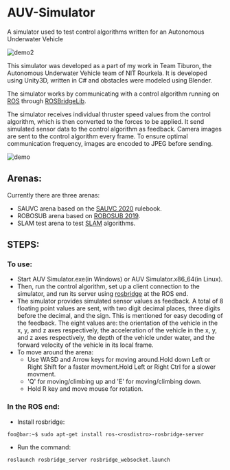 # AUV-Simulator

A simulator used to test control algorithms written for an Autonomous Underwater Vehicle

![demo2](./mischFiles/demo2.gif)

This simulator was developed as a part of my work in Team Tiburon, the Autonomous Underwater Vehicle team of NIT Rourkela. It is developed using Unity3D, written in C# and obstacles were modeled using Blender.

The simulator works by communicating with a control algorithm running on [ROS](https://www.ros.org/) through [ROSBridgeLib](https://github.com/MathiasCiarlo/ROSBridgeLib).

The simulator receives individual thruster speed values from the control algorithm, which is then converted to the forces to be applied. It send simulated sensor data to the control algorithm as feedback. Camera images are sent to the control algorithm every frame. To ensure optimal communication frequency, images are encoded to JPEG before sending.

![demo](./mischFiles/demo.gif)

## Arenas:
Currently there are three arenas:
- SAUVC arena based on the [SAUVC 2020](https://sauvc.org/rulebook/) rulebook.
- ROBOSUB arena based on [ROBOSUB 2019](https://arvp.org/wp-content/uploads/2019/05/2019-RoboSub-Mission-and-Scoring_v1.0.pdf).
- SLAM test arena to test [SLAM](https://en.wikipedia.org/wiki/Simultaneous_localization_and_mapping) algorithms.
## STEPS:

### To use:
- Start AUV Simulator.exe(in Windows) or AUV Simulator.x86_64(in Linux).
- Then, run the control algorithm, set up a client connection to the simulator, and run its server using [rosbridge](http://wiki.ros.org/rosbridge_suite) at the ROS end.
- The simulator provides simulated sensor values as feedback. A total of 8 floating point values are sent, with two digit decimal places, three digits before the decimal, and the sign. This is mentioned for easy decoding of the feedback. The eight values are: the orientation of the vehicle in the x, y, and z axes respectively, the acceleration of the vehicle in the x, y, and z axes respectively, the depth of the vehicle under water, and the forward velocity of the vehicle in its local frame.
- To move around the arena:
	- Use WASD and Arrow keys for moving around.Hold down Left or Right Shift for a faster movment.Hold Left or Right Ctrl for a slower movment.
	- 'Q' for moving/climbing up and 'E' for moving/climbing down.
	- Hold R key and move mouse for rotation.

### In the ROS end:
- Install rosbridge:
```console
foo@bar:~$ sudo apt-get install ros-<rosdistro>-rosbridge-server
```
- Run the command:
```console
roslaunch rosbridge_server rosbridge_websocket.launch
```  
